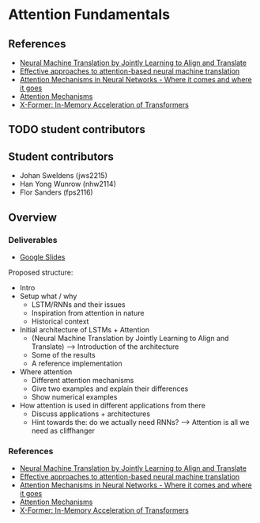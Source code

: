 # Attention Fundamentals

## References

- [Neural Machine Translation by Jointly Learning to Align and Translate](https://arxiv.org/abs/1409.0473)
- [Effective approaches to attention-based neural machine translation](https://arxiv.org/abs/1508.04025)
- [Attention Mechanisms in Neural Networks - Where it comes and where it goes](https://arxiv.org/abs/2204.13154)
- [Attention Mechanisms](https://paperswithcode.com/methods/category/attention-mechanisms-1)
- [X-Former: In-Memory Acceleration of Transformers](https://ieeexplore.ieee.org/abstract/document/10155455)

## TODO student contributors

## Student contributors

- Johan Sweldens (jws2215)
- Han Yong Wunrow (nhw2114)
- Flor Sanders (fps2116)

## Overview

### Deliverables

- [Google Slides](https://docs.google.com/presentation/d/1BYBrl97vI80U-ev5vOuPhOiUbdNGUhI78vQQFHBIT0U/edit?usp=sharing)

Proposed structure:

- Intro
- Setup what / why
  - LSTM/RNNs and their issues
  - Inspiration from attention in nature
  - Historical context
- Initial architecture of LSTMs + Attention
  - (Neural Machine Translation by Jointly Learning to Align and Translate) --> Introduction of the architecture
  - Some of the results
  - A reference implementation
- Where attention
  - Different attention mechanisms
  - Give two examples and explain their differences
  - Show numerical examples
- How attention is used in different applications from there
  - Discuss applications + architectures
  - Hint towards the: do we actually need RNNs?
    --> Attention is all we need as cliffhanger

### References

- [Neural Machine Translation by Jointly Learning to Align and Translate](https://arxiv.org/abs/1409.0473)
- [Effective approaches to attention-based neural machine translation](https://arxiv.org/abs/1508.04025)
- [Attention Mechanisms in Neural Networks - Where it comes and where it goes](https://arxiv.org/abs/2204.13154)
- [Attention Mechanisms](https://paperswithcode.com/methods/category/attention-mechanisms-1)
- [X-Former: In-Memory Acceleration of Transformers](https://ieeexplore.ieee.org/abstract/document/10155455)
